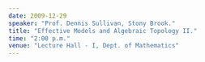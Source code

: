 ```yaml
---
date: 2009-12-29
speaker: "Prof. Dennis Sullivan, Stony Brook."
title: "Effective Models and Algebraic Topology II."
time: "2:00 p.m." 
venue: "Lecture Hall - I, Dept. of Mathematics"
---
```


